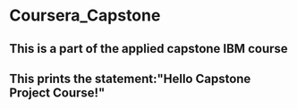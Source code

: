 # Coursera_Capstone

## This is a part of the applied capstone IBM course
## This prints the statement:"Hello Capstone Project Course!"
